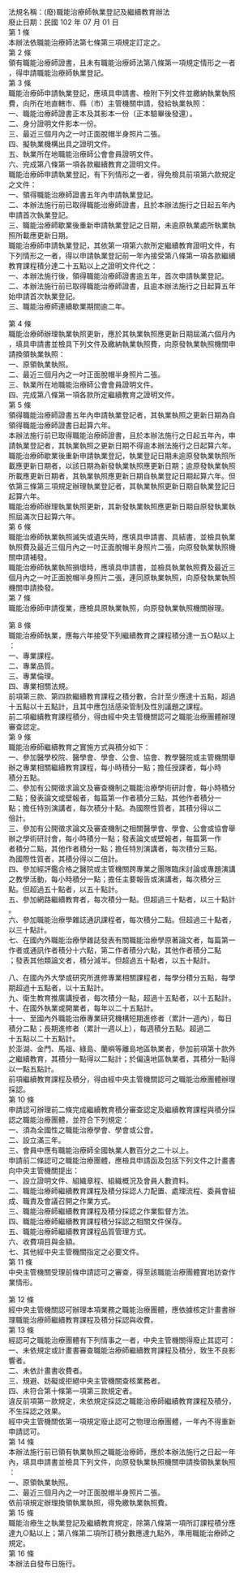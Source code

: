 法規名稱：(廢)職能治療師執業登記及繼續教育辦法  
廢止日期：民國 102 年 07 月 01 日  
第 1 條  
本辦法依職能治療師法第七條第三項規定訂定之。  
第 2 條  
領有職能治療師證書，且未有職能治療師法第八條第一項規定情形之一者  
，得申請職能治療師執業登記。  
第 3 條  
職能治療師申請執業登記，應填具申請書、檢附下列文件並繳納執業執照  
費，向所在地直轄市、縣（市）主管機關申請，發給執業執照：  
一、職能治療師證書正本及其影本一份（正本驗畢後發還）。  
二、身分證明文件影本一份。  
三、最近三個月內之一吋正面脫帽半身照片二張。  
四、擬執業機構出具之證明文件。  
五、執業所在地職能治療師公會會員證明文件。  
六、完成第八條第一項各款繼續教育之證明文件。  
職能治療師申請執業登記，有下列情形之一者，得免檢具前項第六款規定  
之文件：  
一、領得職能治療師證書五年內申請執業登記。  
二、本辦法施行前已取得職能治療師證書，且於本辦法施行之日起五年內  
申請首次執業登記。  
三、職能治療師歇業後重新申請執業登記之日期，未逾原執業處所執業執  
照所載應更新日期。  
職能治療師申請執業登記，其依第一項第六款所定繼續教育證明文件，有  
下列情形之一者，得以申請執業登記前一年內接受第八條第一項各款繼續  
教育課程積分達二十五點以上之證明文件代之：  
一、本辦法施行後，領得職能治療師證書逾五年，首次申請執業登記。  
二、本辦法施行前已取得職能治療師證書，且逾本辦法施行之日起算五年  
始申請首次執業登記。  
三、職能治療師連續歇業期間逾二年。  


第 4 條  
職能治療師辦理執業執照更新，應於其執業執照應更新日期屆滿六個月內  
，填具申請書並檢具下列文件及繳納執業執照費，向原發執業執照機關申  
請換領執業執照：  
一、原領執業執照。  
二、最近三個月內之一吋正面脫帽半身照片二張。  
三、執業所在地職能治療師公會會員證明文件。  
四、完成第八條第一項各款所定繼續教育之證明文件。  
第 5 條  
領得職能治療師證書五年內申請執業登記者，其執業執照之更新日期為自  
領得職能治療師證書日起算六年。  
本辦法施行前已取得職能治療師證書，且於本辦法施行之日起五年內，申  
請執業登記者，其執業執照之更新日期不得逾本辦法施行之日起算六年。  
職能治療師歇業後重新申請執業登記，執業登記日期未逾原發執業執照所  
載應更新日期者，以該日期為新發執業執照應更新日期；逾原發執業執照  
所載應更新日期者，其執業執照應更新日期自執業登記日期起算六年。但  
依第三條第三項規定辦理執業登記者，其執業執照更新日期自執業登記日  
起算六年。  
職能治療師辦理執業執照更新，其新發執業執照應更新日期自原發執業執  
照屆滿次日起算六年。  
第 6 條  
職能治療師執業執照滅失或遺失時，應填具申請書、具結書，並檢具執業  
執照費及最近三個月內之一吋正面脫帽半身照片二張，向原發執業執照機  
關申請補發。  
職能治療師執業執照損壞時，應填具申請書，並檢具執業執照費及最近三  
個月內之一吋正面脫帽半身照片二張，連同原執業執照，向原發執業執照  
機關申請換發。  
第 7 條  
職能治療師申請復業，應檢具原執業執照，向原發執業執照機關辦理。  


第 8 條  
職能治療師執業，應每六年接受下列繼續教育之課程積分達一五○點以上  
：  
一、專業課程。  
二、專業品質。  
三、專業倫理。  
四、專業相關法規。  
前項第三款、第四款繼續教育課程之積分數，合計至少應達十五點，超過  
十五點以十五點計，且其中應包括感染管制及性別議題之課程。  
前二項繼續教育課程積分，得由經中央主管機關認可之職能治療團體辦理  
審查認定。  
第 9 條  
職能治療師繼續教育之實施方式與積分如下：  
一、參加醫學校院、醫學會、學會、公會、協會、教學醫院或主管機關舉  
辦之專業相關繼續教育課程，每小時積分一點；擔任授課者，每小時  
積分五點。  
二、參加有公開徵求論文及審查機制之職能治療學術研討會，每小時積分  
二點；發表論文或壁報者，每篇第一作者積分三點，其他作者積分一  
點；擔任特別演講者，每次積分十點。為國際性質者，其積分得以二  
倍計。  
三、參加有公開徵求論文及審查機制之相關醫學會、學會、公會或協會舉  
辦之學術研討會，每小時積分一點；發表論文或壁報者，每篇第一作  
者積分二點，其他作者積分一點；擔任特別演講者，每次積分三點。  
為國際性質者，其積分得以二倍計。  
四、參加經評鑑合格之醫院或主管機關跨專業之團隊臨床討論或專題演講  
之教學活動，每小時積分一點；擔任主要報告或演講者，每次積分三  
點。但超過五十點者，以五十點計。  
五、參加網路繼續教育者，每次積分一點。但超過三十點者，以三十點計  
。  
六、參加職能治療學雜誌通訊課程者，每次積分二點。但超過三十點者，  
以三十點計。  
七、在國內外職能治療學雜誌發表有關職能治療學原著論文者，每篇第一  
作者或通訊作者積分十六點，第二作者積分六點，其他作者積分二點  
；發表其他類論文者，積分減半。但超過五十點者，以五十點計。  


八、在國內外大學或研究所進修專業相關課程者，每學分積分五點，每學  
期超過十五點者，以十五點計。  
九、衛生教育推廣講授者，每次積分一點，超過十五點者，以十五點計。  
十、在國外執業或開業者，每年以二十五點計。  
十一、至國內外職能治療專業研究機構短期進修者（累計一週內），每日  
積分二點；長期進修者（累計一週以上），每週積分五點。超過二  
十五點以二十五點計。  
於澎湖、金門、馬祖、綠島、蘭嶼等離島地區執業者，參加前項第十款外  
之繼續教育，其積分一點得以二點計；於偏遠地區執業者，其積分一點得  
以一點五點計。  
前項繼續教育課程及積分，得由經中央主管機關認可之職能治療團體辦理  
採認。  
第 10 條  
申請認可辦理前二條完成繼續教育積分審查認定及繼續教育課程與積分採  
認之職能治療團體，並符合下列規定：  
一、須為全國性之職能治療學會、學會或公會。  
二、設立滿三年。  
三、會員中應有職能治療師全國執業人數百分之二十以上。  
申請前二條認可之職能治療團體，應檢具申請函及包括下列文件之計畫書  
向中央主管機關提出：  
一、設立證明文件、組織章程、組織概況及會員人數資料。  
二、職能治療師繼續教育課程及積分採認人力配置、處理流程、委員會組  
成、職責及會議召開之作業方式。  
三、職能治療師繼續教育課程及積分採認之作業監督方法。  
四、職能治療師繼續教育課程積分採認之相關文件保存。  
五、職能治療師繼續教育課程品質管理方式。  
六、收費項目與金額。  
七、其他經中央主管機關指定之必要文件。  
第 11 條  
中央主管機關受理前條申請認可之審查，得至該職能治療團體實地訪查作  
業情形。  


第 12 條  
經中央主管機關認可辦理本項業務之職能治療團體，應依據核定計畫書辦  
理職能治療師繼續教育課程及積分採認與收費。  
第 13 條  
經認可之職能治療團體有下列情事之一者，中央主管機關得廢止其認可：  
一、未依規定或計畫書審查職能治療師繼續教育課程及積分，致生不良影  
響者。  
二、未依計畫書收費者。  
三、規避、妨礙或拒絕中央主管機關查核業務者。  
四、未符合第十條第一項第三款規定者。  
違反前項第一款規定，未依規定採認之職能治療師繼續教育課程及積分，  
不生採認之效果。  
經中央主管機關依第一項規定廢止認可之物理治療團體，一年內不得重新  
申請認可。  
第 14 條  
本辦法施行前已領有執業執照之職能治療師，應於本辦法施行之日起一年  
內，填具申請書並檢具下列文件，向原發執業執照機關申請換領執業執照  
：  
一、原領執業執照。  
二、最近三個月內之一吋正面脫帽半身照片二張。  
依前項規定辦理換領執業執照，得免繳執業執照費。  
第 15 條  
職能治療生之執業登記及繼續教育規定，除第八條第一項所訂課程積分應  
達九○點以上；第八條第二項所訂積分數應達九點外，準用職能治療師之  
規定。  
第 16 條  
本辦法自發布日施行。  


